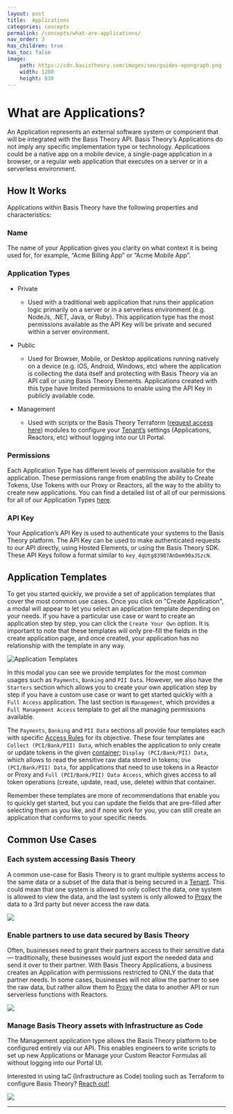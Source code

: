 ```yaml
---
layout: post
title:  Applications
categories: concepts
permalink: /concepts/what-are-applications/
nav_order: 3
has_children: true
has_toc: false
image:
    path: https://cdn.basistheory.com/images/seo/guides-opengraph.png
    width: 1200
    height: 630
---
```


# What are Applications?

An Application represents an external software system or component that will be integrated with the Basis Theory API.
Basis Theory’s Applications do not imply any specific implementation type or technology. 
Applications could be a native app on a mobile device, a single-page application in a browser, or a regular web application that executes on a server or in a serverless environment.

## How It Works

Applications within Basis Theory have the following properties and characteristics:

### Name

The name of your Application gives you clarity on what context it is being used for, for example, “Acme Billing App” or “Acme Mobile App”. 

### Application Types

- Private
    - Used with a traditional web application that runs their application logic primarily on a server or in a serverless environment (e.g. NodeJs, .NET, Java, or Ruby). This application type has the most permissions available as the API Key will be private and secured within a server environment.

- Public
    - Used for Browser, Mobile, or Desktop applications running natively on a device (e.g. iOS, Android, Windows, etc) where the application is collecting the data itself and protecting with Basis Theory via an API call or using Basis Theory Elements. Applications created with this type have limited permissions to enable using the API Key in publicly available code.

- Management
    - Used with scripts or the Basis Theory Terraform ([request access here](https://basistheory.com/contact)) modules to configure your [Tenant’s](https://developers.basistheory.com/concepts/tenants/) settings (Applications, Reactors, etc) without logging into our UI Portal.


### Permissions

Each Application Type has different levels of permission available for the application. These permissions range from enabling the ability to Create Tokens, Use Tokens with our Proxy or Reactors, all the way to the ability to create new applications. You can find a detailed list of all of our permissions for all of our Application Types [here](https://docs.basistheory.com/api-reference/#permissions-permission-types).


### API Key

Your Application’s API Key is used to authenticate your systems to the Basis Theory platform. The API Key can be used to make authenticated requests to our API directly, using Hosted Elements, or using the Basis Theory SDK. These API Keys follow a format similar to `key_4qUtg83907AnDem90aJSzcN`.

## Application Templates

To get you started quickly, we provide a set of application templates that cover the most common use cases. Once you click on
"Create Application", a modal will appear to let you select an application template depending on your needs. If you 
have a particular use case or want to create an application step by step, you can click the `Create Your Own` option. It
is important to note that these templates will only pre-fill the fields in the create application page, and once created,
your application has no relationship with the template in any way.

<img alt="Application Templates" src="/assets/images/concepts/application-templates.png">

In this modal you can see we provide templates for the most common usages such as `Payments`, `Banking` and `PII Data`.
However, we also have the `Starters` section which allows you to create your own application step by step if you have 
a custom use case or want to get started quickly with a `Full Access` application. The last section is `Management`, which 
provides a `Full Management Access` template to get all the managing permissions available.

The `Payments`, `Banking` and `PII Data` sections all provide four templates each with specific 
[Access Rules](https://developers.basistheory.com/concepts/what-are-access-rules/) for its objective. These four templates
are `Collect (PCI/Bank/PII) Data`, which enables the application to only create or update tokens in the given
[container](https://developers.basistheory.com/concepts/what-are-containers/); `Display (PCI/Bank/PII) Data`, which allows
to read the sensitive raw data stored in tokens; `Use (PCI/Bank/PII) Data`, for applications that need to use tokens 
in a Reactor or Proxy and `Full (PCI/Bank/PII) Data Access`, which gives access to all token operations (create, update, read, use, delete)
within that container.

Remember these templates are more of recommendations that enable you to quickly get started, but you can update the fields
that are pre-filled after selecting them as you like, and if none work for you, you can still create an application
that conforms to your specific needs. 


## Common Use Cases

### Each system accessing Basis Theory

A common use-case for Basis Theory is to grant multiple systems access to the same data or a subset of the data that is being secured in a [Tenant](https://developers.basistheory.com/concepts/tenants/). This could mean that one system is allowed to only collect the data, one system is allowed to view the data, and the last system is only allowed to [Proxy](https://developers.basistheory.com/concepts/what-is-the-proxy/) the data to a 3rd party but never access the raw data.


<img src="/assets/images/concepts/applications_each_system.jpeg">

### Enable partners to use data secured by Basis Theory

Often, businesses need to grant their partners access to their sensitive data — traditionally, these businesses would just export the needed data and send it over to their partner. With Basis Theory Applications, a business creates an Application with permissions restricted to ONLY the data that partner needs. In some cases, businesses will not allow the partner to see the raw data, but rather allow them to [Proxy](https://developers.basistheory.com/concepts/what-is-the-proxy/) the data to another API or run serverless functions with Reactors.


<img src="/assets/images/concepts/applications_partners.jpeg">

### Manage Basis Theory assets with Infrastructure as Code

The Management application type allows the Basis Theory platform to be configured entirely via our API. This enables engineers to write scripts to set up new Applications or Manage your Custom Reactor Formulas all without logging into our Portal UI. 

Interested in using IaC (Infrastructure as Code) tooling such as Terraform to configure Basis Theory? [Reach out!](https://basistheory.com/contact)


<img src="/assets/images/concepts/applications_iac.jpeg">

---